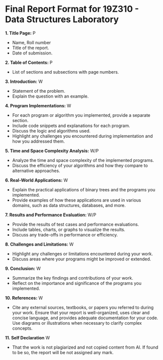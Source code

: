 # Final Report Format for 19Z310 - Data Structures Laboratory

**1. Title Page:** P
- Name, Roll number
- Title of the report.
- Date of submission.

**2. Table of Contents:** P
- List of sections and subsections with page numbers.

**3. Introduction:** W
- Statement of the problem.
- Explain the question with an example.

**4. Program Implementations:** W
- For each program or algorithm you implemented, provide a separate section.
- Include code snippets and explanations for each program.
- Discuss the logic and algorithms used.
- Highlight any challenges you encountered during implementation and how you addressed
them.

**5. Time and Space Complexity Analysis:** W/P
- Analyze the time and space complexity of the implemented programs.
- Discuss the efficiency of your algorithms and how they compare to alternative
approaches.

**6. Real-World Applications:** W
- Explain the practical applications of binary trees and the programs you implemented.
- Provide examples of how these applications are used in various domains, such as data
structures, databases, and more.

**7. Results and Performance Evaluation:** W/P
- Provide the results of test cases and performance evaluations.
- Include tables, charts, or graphs to visualize the results.
- Discuss any trade-offs in performance or efficiency.

**8. Challenges and Limitations:** W
- Highlight any challenges or limitations encountered during your work.
- Discuss areas where your programs might be improved or extended.

**9. Conclusion:** W
- Summarize the key findings and contributions of your work.
- Reflect on the importance and significance of the programs you implemented.

**10. References:** W
- Cite any external sources, textbooks, or papers you referred to during your work.
Ensure that your report is well-organized, uses clear and concise language, and provides
adequate documentation for your code. Use diagrams or illustrations when necessary to
clarify complex concepts.

**11. Self Declaration** W
- That the work is not plagiarized and not copied content from AI. If found to be so, the
report will be not assigned any mark.

